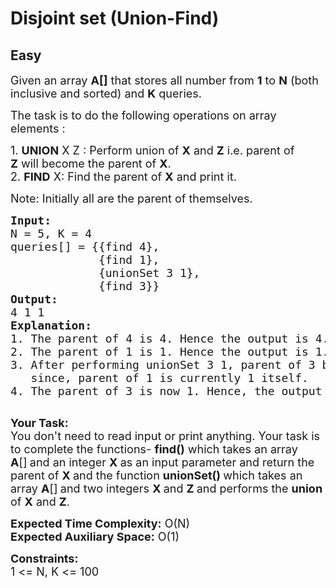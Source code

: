 # Disjoint set (Union-Find)
## Easy
<div class="problems_problem_content__Xm_eO"><p><span style="font-size:18px">Given an array <strong>A[]</strong>&nbsp;that stores all number from <strong>1</strong> to <strong>N</strong> (both inclusive and sorted) and <strong>K</strong>&nbsp;queries.</span></p>

<p><span style="font-size:18px">The task is to do the following operations on array elements :</span></p>

<p><span style="font-size:18px">1.&nbsp;<strong>UNION</strong>&nbsp;X Z :&nbsp;Perform&nbsp;union of <strong>X</strong>&nbsp;and <strong>Z</strong>&nbsp;i.e.&nbsp;parent of <strong>Z</strong>&nbsp;will become the parent of <strong>X</strong>.<br>
2.&nbsp;<strong>FIND</strong> X: Find the parent of <strong>X</strong> and print it.</span></p>

<p><span style="font-size:18px">Note: Initially all are the parent of themselves.</span></p>

<pre><span style="font-size:18px"><strong>Input:</strong>
N = 5, K = 4
queries[] = {{find 4},
&nbsp;            {find 1},
&nbsp;            {unionSet 3 1},
&nbsp;            {find 3}}
<strong>Output:</strong>
4 1 1
<strong>Explanation:</strong>
1. The parent of 4 is 4. Hence the output is 4.
2. The parent of 1 is 1. Hence the output is 1.
3. After performing unionSet 3 1, parent of 3 becomes 1,
&nbsp;  since, parent of 1 is currently 1 itself.
4. The parent of 3 is now 1. Hence, the output is 1.
</span>
</pre>

<p><span style="font-size:18px"><strong>Your Task:</strong>&nbsp;&nbsp;<br>
You don't need to read input or print anything. Your task is to complete the&nbsp;functions-&nbsp;<strong>find</strong><strong>()</strong>&nbsp;which takes an array <strong>A</strong>[]<strong>&nbsp;</strong>and an integer <strong>X </strong>as&nbsp;an input parameter and return the parent of&nbsp;<strong>X&nbsp;</strong>and the function <strong>unionSet()&nbsp;</strong>which takes an array <strong>A</strong>[]<strong>&nbsp;</strong>and two integers&nbsp;<strong>X&nbsp;</strong>and&nbsp;<strong>Z&nbsp;</strong>and performs the <strong>union</strong> of&nbsp;<strong>X</strong>&nbsp;and <strong>Z</strong>.</span></p>

<p><span style="font-size:18px"><strong>Expected Time Complexity:</strong>&nbsp;O(N)<br>
<strong>Expected Auxiliary Space:</strong>&nbsp;O(1)</span></p>

<p><span style="font-size:18px"><strong>Constraints:</strong><br>
1 &lt;= N, K&nbsp;&lt;= 100</span></p>
</div>